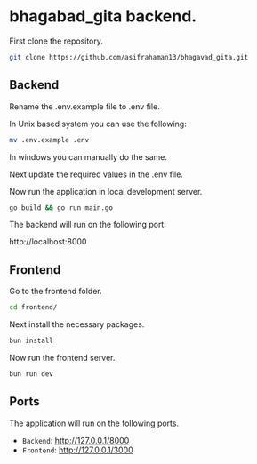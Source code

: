 # bhagabad_gita backend.

First clone the repository.

```bash
git clone https://github.com/asifrahaman13/bhagavad_gita.git
```

## Backend

Rename the .env.example file to .env file.

In Unix based system you can use the following:

```bash
mv .env.example .env
```

In windows you can manually do the same.

Next update the required values in the .env file.

Now run the application in local development server.

```bash
go build && go run main.go
```

The backend will run on the following port:

http://localhost:8000

## Frontend

Go to the frontend folder.

```bash
cd frontend/
```

Next install the necessary packages.

```bash
bun install
```

Now run the frontend server.

```bash
bun run dev
```

## Ports

The application will run on the following ports.

- `Backend`: http://127.0.0.1/8000
- `Frontend`: http://127.0.0.1/3000